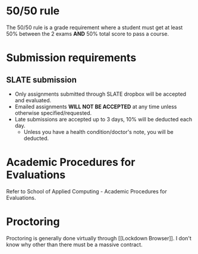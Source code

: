 # 50/50 rule
The 50/50 rule is a grade requirement where a student must get at least 50% between the 2 exams **AND** 50% total score to pass a course.

# Submission requirements
## SLATE submission
- Only assignments submitted through SLATE dropbox will be accepted and evaluated.
- Emailed assignments **WILL NOT BE ACCEPTED** at any time unless otherwise specified/requested.
- Late submissions are accepted up to 3 days, 10% will be deducted each day.
	- Unless you have a health condition/doctor's note, you will be deducted.
# Academic Procedures for Evaluations
Refer to School of Applied Computing - Academic Procedures for Evaluations.
# Proctoring
Proctoring is generally done virtually through [[Lockdown Browser]]. I don't know why other than there must be a massive contract.